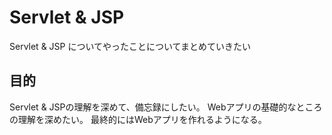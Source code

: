 # Servlet & JSP
Servlet & JSP についてやったことについてまとめていきたい

## 目的
Servlet & JSPの理解を深めて、備忘録にしたい。
Webアプリの基礎的なところの理解を深めたい。
最終的にはWebアプリを作れるようになる。

